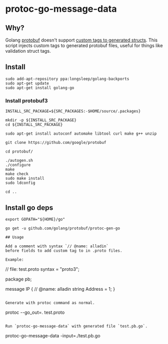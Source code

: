 # protoc-go-message-data

## Why?

Golang [protobuf](https://github.com/golang/protobuf) doesn't support
[custom tags to generated structs](https://github.com/golang/protobuf/issues/52). This
script injects custom tags to generated protobuf files, useful for
things like validation struct tags.

## Install

```
sudo add-apt-repository ppa:longsleep/golang-backports
sudo apt-get update
sudo apt-get install golang-go
```

### Install protobuf3
```
INSTALL_SRC_PACKAGE=${SRC_PACKAGES:-$HOME/source/.packages}

mkdir -p ${INSTALL_SRC_PACKAGE}
cd ${INSTALL_SRC_PACKAGE}

sudo apt-get install autoconf automake libtool curl make g++ unzip

git clone https://github.com/google/protobuf

cd protobuf/

./autogen.sh
./configure
make
make check
sudo make install
sudo ldconfig

cd ..
```

## Install go deps
```
export GOPATH="${HOME}/go"

go get -u github.com/golang/protobuf/protoc-gen-go

## Usage

Add a comment with syntax `// @name: alladin`
before fields to add custom tag to in .proto files.

Example:

```
// file: test.proto
syntax = "proto3";

package pb;

message IP {
  // @name: alladin
  string Address = 1;
}
```

Generate with protoc command as normal.

```
protoc --go_out=. test.proto
```

Run `protoc-go-message-data` with generated file `test.pb.go`.

```
protoc-go-message-data -input=./test.pb.go
```

